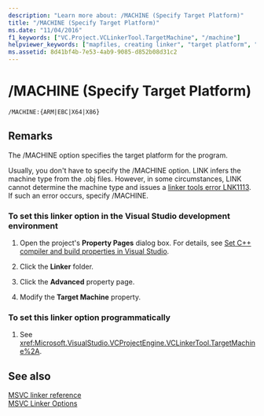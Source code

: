 ```yaml
---
description: "Learn more about: /MACHINE (Specify Target Platform)"
title: "/MACHINE (Specify Target Platform)"
ms.date: "11/04/2016"
f1_keywords: ["VC.Project.VCLinkerTool.TargetMachine", "/machine"]
helpviewer_keywords: ["mapfiles, creating linker", "target platform", "-MACHINE linker option", "/MACHINE linker option", "MACHINE linker option"]
ms.assetid: 8d41bf4b-7e53-4ab9-9085-d852b08d31c2
---
```

# /MACHINE (Specify Target Platform)

```
/MACHINE:{ARM|EBC|X64|X86}
```

## Remarks

The /MACHINE option specifies the target platform for the program.

Usually, you don't have to specify the /MACHINE option. LINK infers the machine type from the .obj files. However, in some circumstances, LINK cannot determine the machine type and issues a [linker tools error LNK1113](../../error-messages/tool-errors/linker-tools-error-lnk1113.md). If such an error occurs, specify /MACHINE.

### To set this linker option in the Visual Studio development environment

1. Open the project's **Property Pages** dialog box. For details, see [Set C++ compiler and build properties in Visual Studio](../working-with-project-properties.md).

1. Click the **Linker** folder.

1. Click the **Advanced** property page.

1. Modify the **Target Machine** property.

### To set this linker option programmatically

1. See <xref:Microsoft.VisualStudio.VCProjectEngine.VCLinkerTool.TargetMachine%2A>.

## See also

[MSVC linker reference](linking.md)<br/>
[MSVC Linker Options](linker-options.md)
